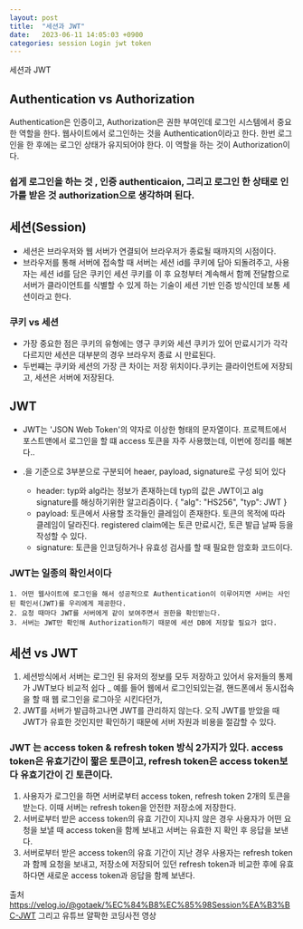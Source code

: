 ```yaml
---
layout: post
title:  "세션과 JWT"
date:   2023-06-11 14:05:03 +0900
categories: session Login jwt token 
---
```


세션과 JWT

## Authentication vs Authorization

Authentication은 인증이고, Authorization은 권한 부여인데 로그인 시스템에서 중요한 역할을 한다. 웹사이트에서 로그인하는 것을 Authentication이라고 한다. 한번 로그인을 한 후에는 로그인 상태가 유지되어야 한다. 이 역할을 하는 것이 Authorization이다.

### 쉽게 로그인을 하는 것 , 인증 authenticaion, 그리고 로그인 한 상태로 인가를 받은 것 authorization으로 생각하며 된다.

##  세션(Session)

- 세션은 브라우저와 웹 서버가 연결되어 브라우저가 종료될 때까지의 시점이다. 
- 브라우저를 통해 서버에 접속할 때 서버는 세션 id를 쿠키에 담아 되돌려주고, 사용자는 세션 id를 담은 쿠키인 세션 쿠키를 이 후 요청부터 계속해서 함께 전달함으로 서버가 클라이언트를 식별할 수 있게 하는 기술이 세션 기반 인증 방식인데 보통 세션이라고 한다.

### 쿠키 vs 세션

- 가장 중요한 점은 쿠키의 유형에는 영구 쿠키와 세션 쿠키가 있어 만료시기가 각각 다르지만 세션은 대부분의 경우 브라우저 종료 시 만료된다.
- 두번쨰는 쿠키와 세션의 가장 큰 차이는 저장 위치이다.쿠키는 클라이언트에 저장되고, 세션은 서버에 저장된다.

## JWT 

- JWT는 'JSON Web Token'의 약자로 이상한 형태의 문자열이다.
프로젝트에서 포스트맨에서 로그인을 할 떄 access 토큰을 자주 사용했는데, 이번에 정리를 해본다..

- .을 기준으로 3부분으로 구분되어 heaer, payload, signature로 구성 되어 있다
   - header: typ와 alg라는 정보가 존재하는데 typ의 값은 JWT이고 alg signature를 해싱하기위한 알고리즘이다.
     {
     "alg": "HS256",
     "typ": JWT
     }
   - payload: 토큰에서 사용할 조각들인 클레임이 존재한다. 토큰의 목적에 따라 클레임이 달라진다. registered claim에는 토큰 만료시간, 토큰 발급 날짜 등을 작성할 수 있다.
   - signature: 토큰을 인코딩하거나 유효성 검사를 할 때 필요한 암호화 코드이다.

###  JWT는 일종의 확인서이다
    1. 어떤 웹사이트에 로그인을 해서 성공적으로 Authentication이 이루어지면 서버는 사인된 확인서(JWT)를 우리에게 제공한다.   
    2. 요청 때마다 JWT를 서버에게 같이 보여주면서 권한을 확인받는다.
    3. 서버는 JWT만 확인해 Authorization하기 때문에 세션 DB에 저장할 필요가 없다.

## 세션 vs JWT
1. 세션방식에서 서버는 로그인 된 유저의 정보를 모두 저장하고 있어서 유저들의 통제가 JWT보다 비교적 쉽다
   _ 예를 들어 웹에서 로그인되있는걸, 핸드폰에서 동시접속을 할 때 웹 로그인을 로그아웃 시킨다던가,
2. JWT를 서버가 발급하고나면 JWT를 관리하지 않는다. 오직 JWT를 받았을 때 JWT가 유효한 것인지만 확인하기 때문에 서버 자원과 비용을 절감할 수 있다.

### JWT 는 access token & refresh token 방식 2가지가 있다. access token은 유효기간이 짧은 토큰이고, refresh token은 access token보다 유효기간이 긴 토큰이다.

1. 사용자가 로그인을 하면 서버로부터 access token, refresh token 2개의 토큰을 받는다. 이때 서버는 refresh token을 안전한 저장소에 저장한다.
2. 서버로부터 받은 access token의 유효 기간이 지나지 않은 경우 사용자가 어떤 요청을 보낼 때 access token을 함께 보내고 서버는 유효한 지 확인 후 응답을 보낸다.
3. 서버로부터 받은 access token의 유효 기간이 지난 경우 사용자는 refresh token과 함께 요청을 보내고, 저장소에 저장되어 있던 refresh token과 비교한 후에 유효하다면 새로운 access token과 응답을 함께 보낸다.

출처
https://velog.io/@gotaek/%EC%84%B8%EC%85%98Session%EA%B3%BC-JWT
그리고 유튜브 얄팍한 코딩사전 영상